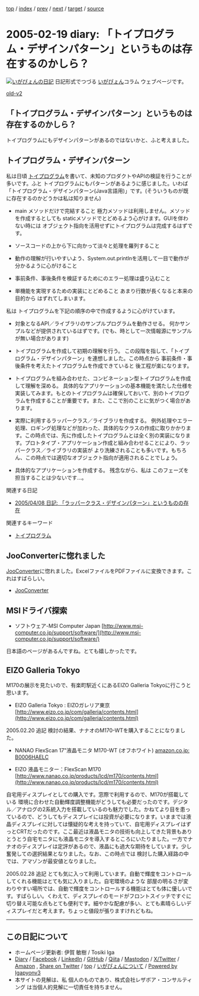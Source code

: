 [top](../index.html) 
 / [index](index.html) 
 / [prev](ig050218.html) 
 / [next](ig050220.html) 
 / [target](https://www.igapyon.jp/igapyon/diary/2005/ig050219.html) 
 / [source](https://github.com/igapyon/diary/blob/master/2005/ig050219.src.md) 

2005-02-19 diary: 「トイプログラム・デザインパターン」というものは存在するのかしら？
=====================================================================================================
[![いがぴょんの日記](https://www.igapyon.jp/igapyon/diary/images/iga202308_64.jpg "いがぴょん")](https://www.igapyon.jp/igapyon/diary/memo/memoigapyon.html) 日記形式でつづる [いがぴょん](https://www.igapyon.jp/igapyon/diary/memo/memoigapyon.html)コラム ウェブページです。

[old-v2](ig050219-orig.html)

## 「トイプログラム・デザインパターン」というものは存在するのかしら？

トイプログラムにもデザインパターンがあるのではないかと、ふと考えました。


## トイプログラム・デザインパターン

私は日頃 [トイプログラム](https://www.igapyon.jp/igapyon/diary/keyword/toyprog.html)を書いて、未知のプロダクトやAPIの検証を行うことが多いです。ふと トイプログラムにもパターンがあるように感じました。いわば「トイプログラム・デザインパターン(Java言語用)」です。(そういうものが既に存在するのかどうかは私は知りません)

* main メソッドだけで完結すること
  極力メソッドは利用しません。メソッドを作成するとしても staticメソッドでとどめるよう心がけます。GUIを伴わない時には オブジェクト指向を活用せずにトイプログラムは完成するはずです。
  
* ソースコードの上から下に向かって淡々と処理を羅列すること
  
* 動作の理解が行いやすいよう、System.out.printlnを活用して一目で動作が分かるように心がけること
  
* 事前条件、事後条件を検証するためにのエラー処理は盛り込むこと
  
* 単機能を実現するための実装にとどめること
  あまり行数が長くなると本来の目的から はずれてしまいます。

私は トイプログラムを下記の順序の中で作成するように心がけています。

* 対象となるAPI／ライブラリのサンプルプログラムを動作させる。
  何かサンプルなどが提供されているはずです。(でも、時として一次情報源にサンプルが無い場合があります)
  
* トイプログラムを作成して初期の理解を行う。
  この段階を指して、「トイプログラム・デザインパターン」を連想しました。この時点から 事前条件・事後条件を考えたトイプログラムを作成できていると
  後工程が楽になります。
  
* トイプログラムを組み合わせた、コンビネーション型トイプログラムを作成して理解を深める。
  具体的なアプリケーションの基本機能を満たした仕様を実装してみます。もとのトイプログラムは確保しておいて、別のトイプログラムを作成することが重要です。また、ここで別のことに気がつく場合があります。
  
* 実際に利用するラッパークラス／ライブラリを作成する。
  例外処理やエラー処理、ロギング処理などが加わった、具体的なクラスの作成に取りかかります。この時点では、先に作成したトイプログラムとは全く別の実装になります。プロトタイプ・アプリケーション作成と組み合わせることにより、ラッパークラス／ライブラリの実装が
  より洗練されることも多いです。もちろん、この時点では適切なオブジェクト指向が適用されることでしょう。
  
* 具体的なアプリケーションを作成する。
  残念ながら、私は このフェーズを担当することは少ないです…。

関連する日記

* [2005/04/08 日記: 「ラッパークラス・デザインパターン」というものの存在](ig050408.html)

関連するキーワード

* [トイプログラム](https://www.igapyon.jp/igapyon/diary/keyword/toyprog.html)

## JooConverterに惚れました

[JooConverter](http://hp.vector.co.jp/authors/VA027994/joo/jooconverter.html)に惚れました。ExcelファイルをPDFファイルに変換できます。これはすばらしい。

* [JooConverter](http://hp.vector.co.jp/authors/VA027994/joo/jooconverter.html)

## MSIドライバ探索

* ソフトウェア-MSI Computer Japan
  [http://www.msi-computer.co.jp/support/software/](http://www.msi-computer.co.jp/support/software/)

日本語のページがあるんですね。とても嬉しかったです。

## EIZO Galleria Tokyo

M170の展示を見たいので、有楽町駅近くにあるEIZO Galleria Tokyoに行こうと思います。

* EIZO Galleria Tokyo : EIZOガレリア東京
  [http://www.eizo.co.jp/com/galleria/contents.html](http://www.eizo.co.jp/com/galleria/contents.html)

2005.02.20 追記 検討の結果、ナナオのM170-WTを購入することになりました。

* NANAO FlexScan 17"液晶モニタ M170-WT (オフホワイト)
  [amazon.co.jp: B0006HAELC](http://www.amazon.co.jp/exec/obidos/ASIN/B0006HAELC/igapyondiary-22)
  
* EIZO 液晶モニター：FlexScan M170
  [http://www.nanao.co.jp/products/lcd/m170/contents.html](http://www.nanao.co.jp/products/lcd/m170/contents.html)

自宅用ディスプレイとしての購入です。窓際で利用するので、M170が搭載している 環境に合わせた自動輝度調整機能がどうしても必要だったのです。デジタル／アナログの2系統入力を搭載しているのも魅力でした。かねてより目を患っているので、どうしてもディスプレイには投資が必要になります。いままでは液晶ディスプレイに対しては懐疑的な考えを持っていて、自宅用ディスプレイはずっとCRTだったのです。ここ最近は液晶モニタの技術も向上してきた背景もありとうとう自宅モニタにも液晶モニタを導入するところにいたりました。一方でナナオのディスプレイは定評があるので、液晶にも過大な期待をしています。少し奮発しての選択結果となりました。なお、この時点では 検討した購入経路の中では、アマゾンが最安値となりました。

2005.02.28 追記 とても気に入って利用しています。自動で輝度をコントロールしてくれる機能はとても気に入りました。自宅環境のような 部屋の明るさが変わりやすい場所では、自動で輝度をコントロールする機能はとても体に優しいです。すばらしい。くわえて、ディスプレイのモードがフロントスイッチですぐに切り替え可能な点もとても便利です。細やかな配慮が多い、とても素晴らしいディスプレイだと考えます。ちょっと値段が張りますけれどもね。


----------------------------------------------------------------------------------------------------

## この日記について

* ホームページ更新者: 伊賀 敏樹 / Tosiki Iga
* [Diary](https://www.igapyon.jp/igapyon/diary/) / [Facebook](https://www.facebook.com/igapyon) / [LinkedIn](https://www.linkedin.com/in/toshikiiga) / [GitHub](https://github.com/igapyon) / [Qiita](https://qiita.com/igapyon) / [Mastodon](https://social.vivaldi.net/@igapyon) / [X/Twitter](https://twitter.com/ToshikiIga) / [Amazon](https://www.amazon.co.jp/%E4%BC%8A%E8%B3%80-%E6%95%8F%E6%A8%B9/e/B004LTQWCQ) ,
[Share on Twitter](https://twitter.com/intent/tweet?hashtags=igapyon%2Cdiary%2C%E3%81%84%E3%81%8C%E3%81%B4%E3%82%87%E3%82%93&text=%E3%80%8C%E3%83%88%E3%82%A4%E3%83%97%E3%83%AD%E3%82%B0%E3%83%A9%E3%83%A0%E3%83%BB%E3%83%87%E3%82%B6%E3%82%A4%E3%83%B3%E3%83%91%E3%82%BF%E3%83%BC%E3%83%B3%E3%80%8D%E3%81%A8%E3%81%84%E3%81%86%E3%82%82%E3%81%AE%E3%81%AF%E5%AD%98%E5%9C%A8%E3%81%99%E3%82%8B%E3%81%AE%E3%81%8B%E3%81%97%E3%82%89%EF%BC%9F&url=https%3A%2F%2Fwww.igapyon.jp%2Figapyon%2Fdiary%2F2005%2Fig050219.html) / [top](../index.html) / [いがぴょんについて](https://www.igapyon.jp/igapyon/diary/memo/memoigapyon.html) / [Powered by Igapyonv3](https://github.com/igapyon/igapyonv3)
* 本サイトの見解は、私 個人のものであり、株式会社レザボア・コンサルティング は当個人的見解に一切責任を持ちません。 
